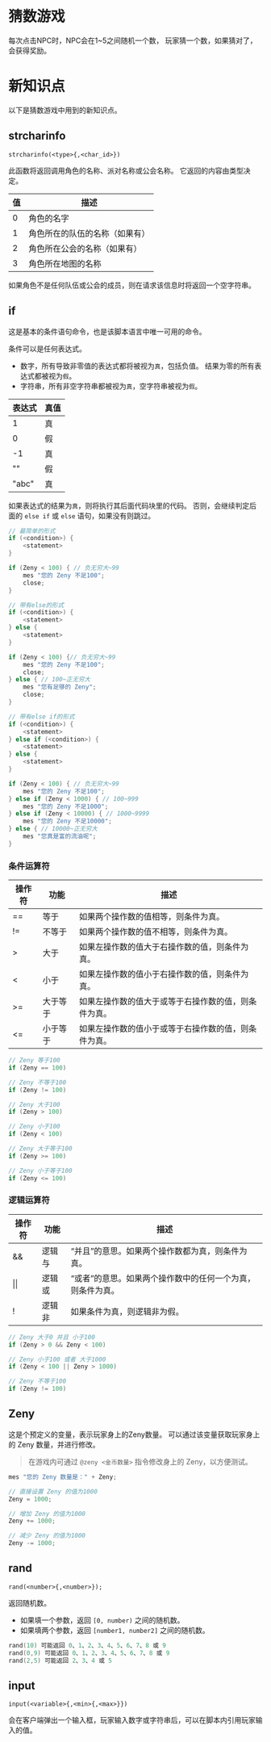 # 猜数游戏

每次点击NPC时，NPC会在1~5之间随机一个数，
玩家猜一个数，如果猜对了，会获得奖励。

# 新知识点
以下是猜数游戏中用到的新知识点。

## strcharinfo
```
strcharinfo(<type>{,<char_id>})
```
此函数将返回调用角色的名称、派对名称或公会名称。 它返回的内容由类型决定。

| 值 | 描述 |
| --- | --- |
| 0 | 角色的名字 |
| 1 | 角色所在的队伍的名称（如果有） |
| 2 | 角色所在公会的名称（如果有） |
| 3 | 角色所在地图的名称 |

如果角色不是任何队伍或公会的成员，则在请求该信息时将返回一个空字符串。

## if
这是基本的条件语句命令，也是该脚本语言中唯一可用的命令。

条件可以是任何表达式。
* 数字，所有导致非零值的表达式都将被视为`真`，包括负值。 结果为零的所有表达式都被视为`假`。
* 字符串，所有非空字符串都被视为`真`，空字符串被视为`假`。

| 表达式 | 真值 |
| --- | --- |
| 1 | 真 |
| 0 | 假 |
| -1 | 真 |
| "" | 假 |
| "abc" | 真 |

如果表达式的结果为`真`，则将执行其后面代码块里的代码。 否则，会继续判定后面的 `else if` 或 `else` 语句，如果没有则跳过。

```c
// 最简单的形式
if (<condition>) {
	<statement>
}

if (Zeny < 100) { // 负无穷大~99
	mes "您的 Zeny 不足100";
	close;
}

// 带有else的形式
if (<condition>) {
	<statement>
} else {
	<statement>
}

if (Zeny < 100) {// 负无穷大~99
	mes "您的 Zeny 不足100";
	close;
} else { // 100~正无穷大
	mes "您有足够的 Zeny";
	close;
}

// 带有else if的形式
if (<condition>) {
	<statement>
} else if (<condition>) {
	<statement>
} else {
	<statement>
}

if (Zeny < 100) { // 负无穷大~99
	mes "您的 Zeny 不足100";
} else if (Zeny < 1000) { // 100~999
	mes "您的 Zeny 不足1000";
} else if (Zeny < 10000) { // 1000~9999
	mes "您的 Zeny 不足10000";
} else { // 10000~正无穷大
	mes "您真是富的流油呢";
}
```

### 条件运算符
| 操作符 | 功能 | 描述 |
| --- | --- | --- |
| == | 等于 | 如果两个操作数的值相等，则条件为真。 |
| != | 不等于 | 如果两个操作数的值不相等，则条件为真。 |
| > | 大于 | 如果左操作数的值大于右操作数的值，则条件为真。 |
| < | 小于 | 如果左操作数的值小于右操作数的值，则条件为真。 |
| >= | 大于等于 | 如果左操作数的值大于或等于右操作数的值，则条件为真。 |
| <= | 小于等于 | 如果左操作数的值小于或等于右操作数的值，则条件为真。 |

```c
// Zeny 等于100
if (Zeny == 100)

// Zeny 不等于100
if (Zeny != 100)

// Zeny 大于100
if (Zeny > 100)

// Zeny 小于100
if (Zeny < 100)

// Zeny 大于等于100
if (Zeny >= 100)

// Zeny 小于等于100
if (Zeny <= 100)
```

### 逻辑运算符
| 操作符 | 功能 | 描述 |
| --- | --- | --- |
| && | 逻辑与 | “并且”的意思。如果两个操作数都为真，则条件为真。 |
| \|\| | 逻辑或 | “或者”的意思。如果两个操作数中的任何一个为真，则条件为真。 |
| ! | 逻辑非 | 如果条件为真，则逻辑非为假。 |

```c
// Zeny 大于0 并且 小于100
if (Zeny > 0 && Zeny < 100) 

// Zeny 小于100 或者 大于1000
if (Zeny < 100 || Zeny > 1000)

// Zeny 不等于100
if (Zeny != 100)
```

## Zeny
这是个预定义的变量，表示玩家身上的Zeny数量。
可以通过该变量获取玩家身上的 Zeny 数量，并进行修改。

> 在游戏内可通过 `@zeny <金币数量>` 指令修改身上的 Zeny，以方便测试。

```c
mes "您的 Zeny 数量是：" + Zeny;

// 直接设置 Zeny 的值为1000
Zeny = 1000;

// 增加 Zeny 的值为1000
Zeny += 1000;

// 减少 Zeny 的值为1000
Zeny -= 1000;
```

## rand
```
rand(<number>{,<number>});
```
返回随机数。
* 如果填一个参数，返回 `[0, number)` 之间的随机数。
* 如果填两个参数，返回 `[number1, number2]` 之间的随机数。

```c
rand(10) 可能返回 0、1、2、3、4、5、6、7、8 或 9
rand(0,9) 可能返回 0、1、2、3、4、5、6、7、8 或 9
rand(2,5) 可能返回 2、3、4 或 5
```

## input
```
input(<variable>{,<min>{,<max>}})
```
会在客户端弹出一个输入框，玩家输入数字或字符串后，可以在脚本内引用玩家输入的值。
